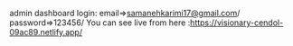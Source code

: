 admin dashboard login:
email=>samanehkarimi17@gmail.com/
password=>123456/
You can see live from here :https://visionary-cendol-09ac89.netlify.app/
